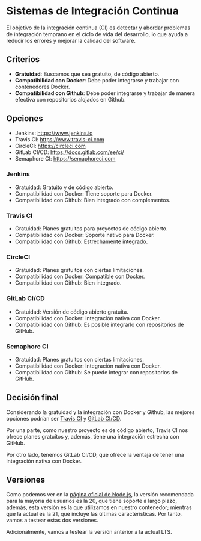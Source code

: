 # Sistemas de Integración Continua
El objetivo de la integración continua (CI) es detectar y abordar problemas de
integración temprano en el ciclo de vida del desarrollo, lo que ayuda a
reducir los errores y mejorar la calidad del software.

## Criterios
- **Gratuidad**: Buscamos que sea gratuito, de código abierto.
- **Compatibilidad con Docker**: Debe poder integrarse y trabajar con
contenedores Docker.
- **Compatibilidad con Github**: Debe poder integrarse y trabajar de manera
efectiva con repositorios alojados en Github.

## Opciones
- Jenkins: https://www.jenkins.io
- Travis CI: https://www.travis-ci.com
- CircleCI: https://circleci.com
- GitLab CI/CD: https://docs.gitlab.com/ee/ci/
- Semaphore CI: https://semaphoreci.com

### Jenkins
- Gratuidad: Gratuito y de código abierto.
- Compatibilidad con Docker: Tiene soporte para Docker.
- Compatibilidad con Github: Bien integrado con complementos.

### Travis CI
- Gratuidad: Planes gratuitos para proyectos de código abierto.
- Compatibilidad con Docker: Soporte nativo para Docker.
- Compatibilidad con Github: Estrechamente integrado.

### CircleCI
- Gratuidad: Planes gratuitos con ciertas limitaciones.
- Compatibilidad con Docker: Compatible con Docker.
- Compatibilidad con Github: Bien integrado.

### GitLab CI/CD
- Gratuidad: Versión de código abierto gratuita.
- Compatibilidad con Docker: Integración nativa con Docker.
- Compatibilidad con Github: Es posible integrarlo con repositorios de GitHub.

### Semaphore CI
- Gratuidad: Planes gratuitos con ciertas limitaciones.
- Compatibilidad con Docker: Integración nativa con Docker.
- Compatibilidad con Github: Se puede integrar con repositorios de GitHub.

## Decisión final
Considerando la gratuidad y la integración con Docker y Github, las mejores
opciones podrían ser [Travis CI](#travis-ci) y [GitLab CI/CD](#gitlab-cicd).

Por una parte, como nuestro proyecto es de código abierto, Travis CI nos ofrece
planes gratuitos y, además, tiene una integración estrecha con GitHub.

Por otro lado, tenemos GitLab CI/CD, que ofrece la ventaja de tener una
integración nativa con Docker.

## Versiones
Como podemos ver en la [página oficial de Node.js](https://nodejs.org/en), la
versión recomendada para la mayoría de usuarios es la 20, que tiene soporte a
largo plazo, además, esta versión es la que utilizamos en nuestro contenedor;
mientras que la actual es la 21, que incluye las últimas características. Por
tanto, vamos a testear estas dos versiones.

Adicionalmente, vamos a testear la versión anterior a la actual LTS.